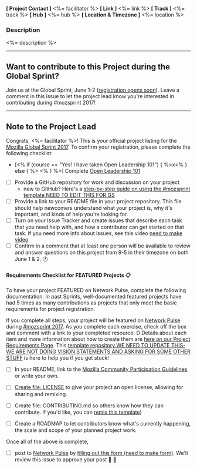 **[ Project Contact ]** <%= facilitator %>
**[ Link ]** <%= link %>
**[ Track ]** <%= track %>
**[ Hub ]** <%= hub %>
**[ Location & Timezone ]** <%= location %>

### Description
<%= description %>

***

## Want to contribute to this Project during the Global Sprint?
Join us at the Global Sprint, June 1-2 ([registration opens soon](https://mozilla.github.io/global-sprint)). Leave a comment in this issue to let the project lead know you're interested in contributing during #mozsprint 2017!

***

## Note to the Project Lead
Congrats, <%= facilitator %>! This is your official project listing for the [Mozilla Global Sprint 2017](https://mozilla.github.io/global-sprint). To confirm your registration, please complete the following checklist:

- [<% if (course == "Yes! I have taken Open Leadership 101") { %>x<% } else { %> <% } %>] Complete [Open Leadership 101](https://mozilla.teachable.com/p/open-leadership-101)
- [ ] Provide a GitHub repository for work and discussion on your project
  * new to GitHub?  Here's a [step-by-step guide on using the #mozsprint template NEED TO EDIT THIS FOR GS](https://acabunoc.github.io/mozfest-open-projects-2016/articles/forking/)
- [ ] Provide a link to your README file in your project repository. This file should help newcomers understand what your project is, why it's important, and kinds of help you're looking for.
- [ ] Turn on your Issue Tracker and create issues that describe each task that you need help with, and how a contributor can get started on that task.  If you need more info about issues, see this video [need to make video]()
- [ ] Confirm in a comment that at least one person will be available to review and answer questions on this project from 9-5 in their timezone on both June 1 & 2. :clock1:

#### Requirements Checklist for FEATURED Projects :clipboard:
To have your project FEATURED on Network Pulse, complete the following documentation. In past Sprints, well-documented featured projects have had 5 times as many contributions as projects that only meet the basic requirements for project registration.

If you complete all steps, your project will be featured on [Network Pulse](http://mozillapulse.org/) during [#mozsprint 2017](https://mozilla.github.io/global-sprint). As you complete each exercise, check off the box and comment with a link to your completed resource. D
Details about each item and more information about how to create them are [here on our Project Requirements Page](https://mozilla.github.io/global-sprint/project-requirements/). 
This [template repository WE NEED TO UPDATE THIS- WE ARE NOT DOING VISION STATEMENTS AND ASKING FOR SOME OTHER STUFF](https://github.com/acabunoc/mozsprint-repo-template) is here to help you if you get stuck!
* [ ] In your README, link to the [Mozilla Community Participation Guidelines](https://www.mozilla.org/en-US/about/governance/policies/participation/) or write your own.
* [ ] [Create file: LICENSE](http://choosealicense.com/) to give your project an open license, allowing for sharing and remixing.
* [ ] Create file: CONTRIBUTING.md so others know how they can contribute. If you'd like, you can [remix this template](https://github.com/acabunoc/mozsprint-repo-template/blob/master/CONTRIBUTING.md))
* [ ] Create a ROADMAP to let contributors know what's currently happening, the scale and scope of your planned project work. 


Once all of the above is complete,
- [ ] post to [Network Pulse](http://mozillapulse.org/) by [filling out this form (need to make form)](). We'll review this issue to approve your post :balloon: :cake:
